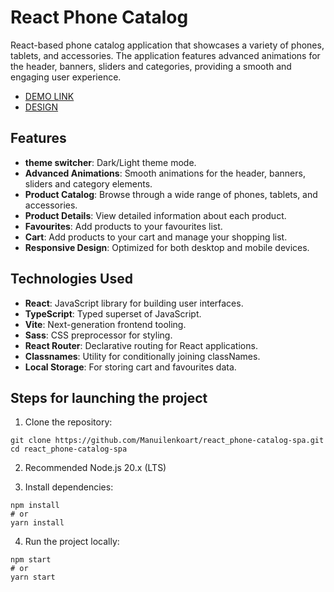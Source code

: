 # React Phone Catalog

React-based phone catalog application that showcases a variety of phones, tablets, and accessories. The application features advanced animations for the header, banners, sliders and categories, providing a smooth and engaging user experience.

- [DEMO LINK](https://manuilenkoart.github.io/react_phone-catalog-spa/)
- [DESIGN](https://www.figma.com/design/T5ttF21UnT6RRmCQQaZc6L/Phone-catalog--V2--Original?node-id=0-1&p=f&t=Ji2jkXA7GZ1TcTn4-0)


## Features
- **theme switcher**: Dark/Light theme mode.
- **Advanced Animations**: Smooth animations for the header, banners, sliders and category elements.
- **Product Catalog**: Browse through a wide range of phones, tablets, and accessories.
- **Product Details**: View detailed information about each product.
- **Favourites**: Add products to your favourites list.
- **Cart**: Add products to your cart and manage your shopping list.
- **Responsive Design**: Optimized for both desktop and mobile devices.

## Technologies Used

- **React**: JavaScript library for building user interfaces.
- **TypeScript**: Typed superset of JavaScript.
- **Vite**: Next-generation frontend tooling.
- **Sass**: CSS preprocessor for styling.
- **React Router**: Declarative routing for React applications.
- **Classnames**: Utility for conditionally joining classNames.
- **Local Storage**: For storing cart and favourites data.

## Steps for launching the project

1. Clone the repository:
```
git clone https://github.com/Manuilenkoart/react_phone-catalog-spa.git
cd react_phone-catalog-spa
```

2. Recommended Node.js 20.x (LTS)

3. Install dependencies:
```
npm install
# or
yarn install
```

4. Run the project locally:
```
npm start
# or
yarn start
```
